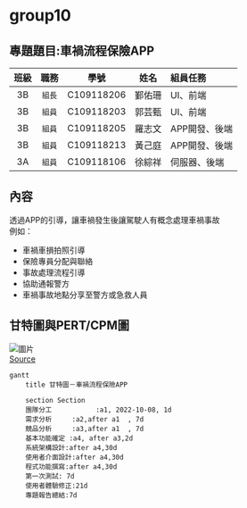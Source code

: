 # group10

## 專題題目:車禍流程保險APP

|**班級**|**職務**|**學號**|**姓名**|**組員任務**|
|:---:|:-----:|:---------:|:-----:|:-------|
|3B|`組長`|C109118206|鄞佑珊|UI、前端|
|3B|`組員`|C109118203|郭芸甄|UI、前端|
|3B|`組員`|C109118205|羅志文|APP開發、後端|
|3B|`組員`|C109118213|黃己庭|APP開發、後端|
|3A|`組員`|C109118106|徐綜祥|伺服器、後端|

## 內容
透過APP的引導，讓車禍發生後讓駕駛人有概念處理車禍事故<br>
例如：
- 車禍車損拍照引導
- 保險專員分配與聯絡
- 事故處理流程引導
- 協助通報警方
- 車禍事故地點分享至警方或急救人員

## 甘特圖與PERT/CPM圖

![圖片](/PERT_CPM.png) <br>
[Source](https://hackmd.io/@RXiau6/H1RnaZyms)

```mermaid
gantt
    title 甘特圖－車禍流程保險APP

    section Section
    團隊分工           :a1, 2022-10-08, 1d
    需求分析     :a2,after a1  , 7d
    競品分析     :a3,after a1  , 7d
    基本功能確定 :a4, after a3,2d
    系統架構設計:after a4,30d
    使用者介面設計:after a4,30d
    程式功能撰寫:after a4,30d
    第一次測試: 7d
    使用者體驗修正:21d
    專題報告總結:7d
    

```
